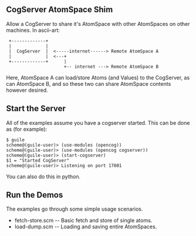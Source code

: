 CogServer AtomSpace Shim
------------------------
Allow a CogServer to share it's AtomSpace with other AtomSpaces on
other machines. In ascii-art:

```
 +-------------+
 |             |
 |  CogServer  |  <-----internet------> Remote AtomSpace A
 |             |  <---+
 +-------------+      |
                      +-- internet ---> Remote AtomSpace B

```

Here, AtomSpace A can load/store Atoms (and Values) to the CogServer,
as can AtomSpace B, and so these two can share AtomSpace contents
however desired.

Start the Server
----------------
All of the examples assume you have a cogserver started. This can be
done as (for example):
```
$ guile
scheme@(guile-user)> (use-modules (opencog))
scheme@(guile-user)> (use-modules (opencog cogserver))
scheme@(guile-user)> (start-cogserver)
$1 = "Started CogServer"
scheme@(guile-user)> Listening on port 17001
```

You can also do this in python.

Run the Demos
-------------
The examples go through some simple usage scenarios.

* fetch-store.scm -- Basic fetch and store of single atoms.
* load-dump.scm -- Loading and saving entire AtomSpaces.

